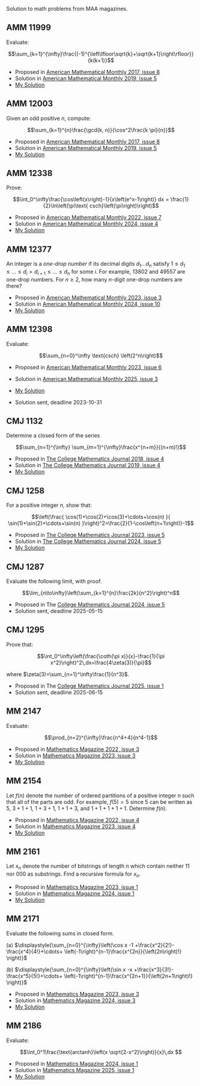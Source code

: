 Solution to math problems from MAA magazines.

## AMM 11999
Evaluate:

$$\sum_{k=1}^{\infty}\frac{(-1)^{\left\lfloor\sqrt{k}+\sqrt{k+1}\right\rfloor}}{k(k+1)}$$

* Proposed in [American Mathematical Monthly 2017, issue 8](https://maa.tandfonline.com/doi/abs/10.4169/amer.math.monthly.124.8.754)
* Solution in [American Mathematical Monthly 2019, issue 5](https://maa.tandfonline.com/doi/full/10.1080/00029890.2019.1583529)
* [My Solution](https://github.com/ricbit/math/blob/main/pdf/amm11999.pdf)



## AMM 12003
Given an odd positive $n$, compute:
    
$$\sum_{k=1}^{n}\frac{\gcd(k, n)}{\cos^2\frac{k \pi}{n}}$$
    
* Proposed in [American Mathematical Monthly 2017, issue 8](https://maa.tandfonline.com/doi/abs/10.4169/amer.math.monthly.124.8.754)
* Solution in [American Mathematical Monthly 2019, issue 5](https://maa.tandfonline.com/doi/full/10.1080/00029890.2019.1583529)
* [My Solution](https://github.com/ricbit/math/blob/main/pdf/amm12003.pdf)

## AMM 12338
Prove:

$$\int_0^\infty\frac{\cos\left(x\right)-1}{x\left(e^x-1\right)} dx
       = \frac{1}{2}\ln\left(\pi\text{ csch}\left(\pi\right)\right)$$
* Proposed in [American Mathematical Monthly 2022, issue 7](https://maa.tandfonline.com/doi/full/10.1080/00029890.2022.2075672#d1e95)
* Solution in [American Mathematical Monthly 2024, issue 4](https://maa.tandfonline.com/doi/full/10.1080/00029890.2024.2305019)
* [My Solution](https://github.com/ricbit/math/blob/main/pdf/amm12338.pdf)

## AMM 12377
An integer is a $\textit{one-drop number}$ if its decimal digits $d_1\ldots d_n$ 
satisfy $1\le d_1 \le \ldots\le d_i > d_{i+1} \le \ldots\le d_n$ for some $i$. For example, $13802$       and $49557$ are one-drop numbers. For $n \ge 2$, how many $n$-digit one-drop numbers are there?
* Proposed in [American Mathematical Monthly 2023, issue 3](https://maa.tandfonline.com/doi/full/10.1080/00029890.2023.2158008)
* Solution in [American Mathematical Monthly 2024, issue 10](https://maa.tandfonline.com/doi/full/10.1080/00029890.2024.2398972)
* [My Solution](https://github.com/ricbit/math/blob/main/pdf/amm12377.pdf)

## AMM 12398
Evaluate:
   
$$\sum_{n=0}^\infty \text{csch} \left(2^n\right)$$
* Proposed in [American Mathematical Monthly 2023, issue 6](https://maa.tandfonline.com/doi/full/10.1080/00029890.2023.2188815)
* Solution in [American Mathematical Monthly 2025, issue 3](https://maa.tandfonline.com/doi/epdf/10.1080/00029890.2025.2439208)
* [My Solution](https://github.com/ricbit/math/blob/main/pdf/amm12398.pdf)

* Solution sent, deadline 2023-10-31

## CMJ 1132
Determine a closed form of the series

$$\sum_{n=1}^{\infty} \sum_{m=1}^{\infty}\frac{x^{n+m}}{(n+m)!}$$
* Proposed in [The College Mathematics Journal 2018, issue 4](https://maa.tandfonline.com/doi/full/10.1080/07468342.2018.1503483)
* Solution in [The College Mathematics Journal 2019, issue 4](https://maa.tandfonline.com/doi/full/10.1080/07468342.2019.1656482#d1e698)
* [My Solution](https://github.com/ricbit/math/blob/main/pdf/cmj1132.pdf)

## CMJ 1258
For a positive integer $n$, show that: 

$$\left(\frac{
         \cos(1)+\cos(2)+\cos(3)+\cdots+\cos(n)
       }{
         \sin(1)+\sin(2)+\cdots+\sin(n)
      }\right)^2=\frac{2}{1-\cos\left(n+1\right)}-1$$
* Proposed in [The College Mathematics Journal 2023, issue 5](https://maa.tandfonline.com/doi/full/10.1080/07468342.2023.2237385)
* Solution in [The College Mathematics Journal 2024, issue 5](https://maa.tandfonline.com/doi/full/10.1080/07468342.2024.2395229?src=)
* [My Solution](https://github.com/ricbit/math/blob/main/pdf/cmj1258.pdf)

## CMJ 1287
Evaluate the following limit, with proof.

$$\lim_{n\to\infty}\left(\sum_{k=1}^{n}\frac{2k}{n^2}\right)^n$$

* Proposed in The [College Mathematics Journal 2024, issue 5](https://maa.tandfonline.com/doi/abs/10.1080/07468342.2024.2395229)
* Solution sent, deadline 2025-05-15

## CMJ 1295
Prove that:

$$\int_0^\infty\left(\frac{\coth(\pi x)}{x}-\frac{1}{\pi x^2}\right)^2\,dx=\frac{4\zeta(3)}{\pi}$$

where $\zeta(3)=\sum_{n=1}^\infty\frac{1}{n^3}$.

* Proposed in The [College Mathematics Journal 2025, issue 1](https://maa.tandfonline.com/doi/full/10.1080/07468342.2024.2424738#d1e146)
* Solution sent, deadline 2025-06-15

## MM 2147
Evaluate:

  $$\prod_{n=2}^{\infty}\frac{n^4+4}{n^4-1}$$
* Proposed in [Mathematics Magazine 2022, issue 3](https://maa.tandfonline.com/doi/abs/10.1080/0025570X.2022.2061246)
* Solution in [Mathematics Magazine 2023, issue 3](https://maa.tandfonline.com/doi/abs/10.1080/0025570X.2023.2206281)
* [My Solution](https://github.com/ricbit/math/blob/main/pdf/mm2147.pdf)

## MM 2154
Let $f(n)$ denote the number of ordered partitions of a positive integer $n$ such that all of the parts are odd. For example, $f(5)=5$ since 5 can be written as $5$, $3+1+1$, $1+3+1$, $1+1+3$, and $1+1+1+1+1$. Determine $f(n)$.
* Proposed in [Mathematics Magazine 2022, issue 4](https://maa.tandfonline.com/doi/abs/10.1080/0025570X.2022.2103317)
* Solution in [Mathematics Magazine 2023, issue 4](https://maa.tandfonline.com/doi/abs/10.1080/0025570X.2023.2237380)
* [My Solution](https://github.com/ricbit/math/blob/main/pdf/mm2154.pdf)

## MM 2161
Let $x_n$ denote the number of bitstrings of length $n$ which contain neither $11$ nor $000$ as substrings. Find a recursive formula for $x_n$.
* Proposed in [Mathematics Magazine 2023, issue 1](https://maa.tandfonline.com/doi/abs/10.1080/0025570X.2023.2167389)
* Solution in [Mathematics Magazine 2024, issue 1](https://maa.tandfonline.com/doi/abs/10.1080/0025570X.2024.2295209)
* [My Solution](https://github.com/ricbit/math/blob/main/pdf/mm2161.pdf)

## MM 2171
Evaluate the following sums in closed form.

  (a) $\displaystyle{\sum_{n=0}^{\infty}\left(\cos x -1 +\frac{x^2}{2!}-\frac{x^4}{4!}+\cdots+
    \left(-1\right)^{n-1}\frac{x^{2n}}{\left(2n\right)!}   \right)}$

  (b) $\displaystyle{\sum_{n=0}^{\infty}\left(\sin x -x +\frac{x^3}{3!}-\frac{x^5}{5!}+\cdots+
    \left(-1\right)^{n-1}\frac{x^{2n+1}}{\left(2n+1\right)!}   \right)}$
* Proposed in [Mathematics Magazine 2023, issue 3](https://maa.tandfonline.com/doi/abs/10.1080/0025570X.2023.2206281)
* Solution in [Mathematics Magazine 2024, issue 3](https://maa.tandfonline.com/doi/abs/10.1080/0025570X.2024.2341581)
* [My Solution](https://github.com/ricbit/math/blob/main/pdf/mm2171.pdf)

## MM 2186
Evaluate:

$$\int_0^1\frac{\text{arctanh}\left(x \sqrt{2-x^2}\right)}{x}\,dx $$
* Proposed in [Mathematics Magazine 2024, issue 1](https://maa.tandfonline.com/doi/epdf/10.1080/0025570X.2024.2295209)
* Solution in [Mathematics Magazine 2025, issue 1](https://maa.tandfonline.com/doi/epdf/10.1080/0025570X.2025.2432813)
* [My Solution](https://github.com/ricbit/math/blob/main/pdf/mm2186.pdf)


 
